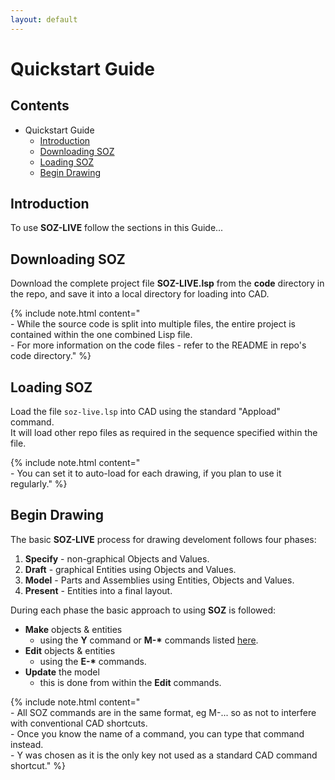 ```yaml
---
layout: default
---
```


# Quickstart Guide

## Contents

- Quickstart Guide
  - [Introduction](#introduction)
  - [Downloading SOZ](#downloading-soz)
  - [Loading SOZ](#loading-soz)
  - [Begin Drawing](#begin-drawing)
  

## Introduction

To use **SOZ-LIVE** follow the sections in this Guide...


## Downloading SOZ

Download the complete project file **SOZ-LIVE.lsp** from the **code** directory in the repo, and save it into a local directory for loading into CAD.

{% include note.html content="<br>- While the source code is split into multiple files, the entire project is contained within the one combined Lisp file.<br>- For more information on the code files - refer to the README in repo's code directory." %}

## Loading SOZ

Load the file `soz-live.lsp` into CAD using the standard "Appload" command.  
It will load other repo files as required in the sequence specified within the file.  

{% include note.html content="<br>- You can set it to auto-load for each drawing, if you plan to use it regularly." %}

## Begin Drawing

The basic **SOZ-LIVE** process for drawing develoment follows four phases:

1. **Specify** - non-graphical Objects and Values.
2. **Draft** - graphical Entities using Objects and Values.
3. **Model** - Parts and Assemblies using Entities, Objects and Values.
4. **Present** - Entities into a final layout.

During each phase the basic approach to using **SOZ** is followed:

- **Make** objects & entities 
  - using the **Y** command or **M-\*** commands listed [here](/docs/commands.html).
- **Edit** objects & entities 
  - using the **E-\*** commands.
- **Update** the model 
  - this is done from within the **Edit** commands.


{% include note.html content="<br>- All SOZ commands are in the same format, eg M-... so as not to interfere with conventional CAD shortcuts.<br>- Once you know the name of a command, you can type that command instead.<br>- Y was chosen as it is the only key not used as a standard CAD command shortcut." %}

